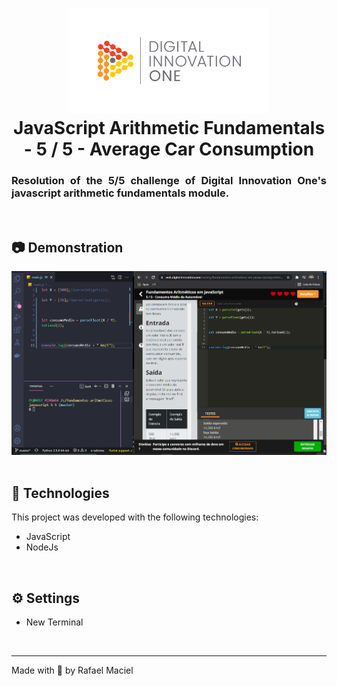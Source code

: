 <h1 align="center">
  <img alt="" title="to.do" src=".github/demostration_aplication.png" width="320px" />
  <br>
  JavaScript Arithmetic Fundamentals - 5 / 5 - Average Car Consumption
</h1>

<h3 align="justify">
Resolution of the 5/5 challenge of Digital Innovation One's javascript arithmetic fundamentals module.
</h3>

<br>

## 📷 Demonstration

<div align="center" >
  <img src=".github/demostration_aplication_2.gif">
</div>

<br>

## 🚀 Technologies

This project was developed with the following technologies:

- JavaScript
- NodeJs

<br>

## ⚙ Settings
- New Terminal
<br>

---

Made with 💜 by Rafael Maciel
